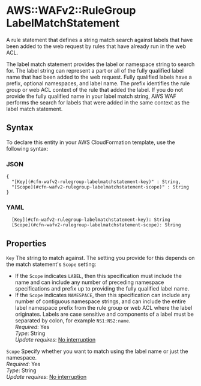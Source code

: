 # AWS::WAFv2::RuleGroup LabelMatchStatement<a name="aws-properties-wafv2-rulegroup-labelmatchstatement"></a>

A rule statement that defines a string match search against labels that have been added to the web request by rules that have already run in the web ACL\. 

The label match statement provides the label or namespace string to search for\. The label string can represent a part or all of the fully qualified label name that had been added to the web request\. Fully qualified labels have a prefix, optional namespaces, and label name\. The prefix identifies the rule group or web ACL context of the rule that added the label\. If you do not provide the fully qualified name in your label match string, AWS WAF performs the search for labels that were added in the same context as the label match statement\. 

## Syntax<a name="aws-properties-wafv2-rulegroup-labelmatchstatement-syntax"></a>

To declare this entity in your AWS CloudFormation template, use the following syntax:

### JSON<a name="aws-properties-wafv2-rulegroup-labelmatchstatement-syntax.json"></a>

```
{
  "[Key](#cfn-wafv2-rulegroup-labelmatchstatement-key)" : String,
  "[Scope](#cfn-wafv2-rulegroup-labelmatchstatement-scope)" : String
}
```

### YAML<a name="aws-properties-wafv2-rulegroup-labelmatchstatement-syntax.yaml"></a>

```
  [Key](#cfn-wafv2-rulegroup-labelmatchstatement-key): String
  [Scope](#cfn-wafv2-rulegroup-labelmatchstatement-scope): String
```

## Properties<a name="aws-properties-wafv2-rulegroup-labelmatchstatement-properties"></a>

`Key`  <a name="cfn-wafv2-rulegroup-labelmatchstatement-key"></a>
The string to match against\. The setting you provide for this depends on the match statement's `Scope` setting:   
+ If the `Scope` indicates `LABEL`, then this specification must include the name and can include any number of preceding namespace specifications and prefix up to providing the fully qualified label name\. 
+ If the `Scope` indicates `NAMESPACE`, then this specification can include any number of contiguous namespace strings, and can include the entire label namespace prefix from the rule group or web ACL where the label originates\.
Labels are case sensitive and components of a label must be separated by colon, for example `NS1:NS2:name`\.  
*Required*: Yes  
*Type*: String  
*Update requires*: [No interruption](https://docs.aws.amazon.com/AWSCloudFormation/latest/UserGuide/using-cfn-updating-stacks-update-behaviors.html#update-no-interrupt)

`Scope`  <a name="cfn-wafv2-rulegroup-labelmatchstatement-scope"></a>
Specify whether you want to match using the label name or just the namespace\.   
*Required*: Yes  
*Type*: String  
*Update requires*: [No interruption](https://docs.aws.amazon.com/AWSCloudFormation/latest/UserGuide/using-cfn-updating-stacks-update-behaviors.html#update-no-interrupt)